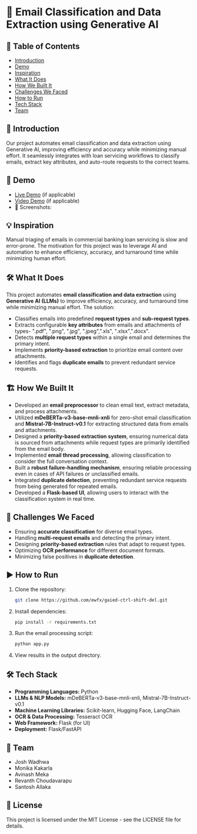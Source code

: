 # 🚀 Email Classification and Data Extraction using Generative AI

## 📌 Table of Contents

- [Introduction](#introduction)
- [Demo](#demo)
- [Inspiration](#inspiration)
- [What It Does](#what-it-does)
- [How We Built It](#how-we-built-it)
- [Challenges We Faced](#challenges-we-faced)
- [How to Run](#how-to-run)
- [Tech Stack](#tech-stack)
- [Team](#team)

## 🎯 Introduction

Our project automates email classification and data extraction using Generative AI, improving efficiency and accuracy while minimizing manual effort. It seamlessly integrates with loan servicing workflows to classify emails, extract key attributes, and auto-route requests to the correct teams.

## 🎥 Demo

- [Live Demo](#) (if applicable)
- [Video Demo](#) (if applicable)
- 📸 Screenshots:

## 💡 Inspiration

Manual triaging of emails in commercial banking loan servicing is slow and error-prone. The motivation for this project was to leverage AI and automation to enhance efficiency, accuracy, and turnaround time while minimizing human effort.

## 🛠 What It Does

This project automates **email classification and data extraction** using **Generative AI (LLMs)** to improve efficiency, accuracy, and turnaround time while minimizing manual effort. The solution:

- Classifies emails into predefined **request types** and **sub-request types**.
- Extracts configurable **key attributes** from emails and attachments of types- ".pdf", ".png", ".jpg", ".jpeg",".xls", ".xlsx",".docx".
- Detects **multiple request types** within a single email and determines the primary intent.
- Implements **priority-based extraction** to prioritize email content over attachments.
- Identifies and flags **duplicate emails** to prevent redundant service requests.

## 🏗 How We Built It

- Developed an **email preprocessor** to clean email text, extract metadata, and process attachments.
- Utilized **mDeBERTa-v3-base-mnli-xnli** for zero-shot email classification and **Mistral-7B-Instruct-v0.1** for extracting structured data from emails and attachments.
- Designed a **priority-based extraction system**, ensuring numerical data is sourced from attachments while request types are primarily identified from the email body.
- Implemented **email thread processing**, allowing classification to consider the full conversation context.
- Built a **robust failure-handling mechanism**, ensuring reliable processing even in cases of API failures or unclassified emails.
- Integrated **duplicate detection**, preventing redundant service requests from being generated for repeated emails.
- Developed a **Flask-based UI**, allowing users to interact with the classification system in real time.

## 🚧 Challenges We Faced

- Ensuring **accurate classification** for diverse email types.
- Handling **multi-request emails** and detecting the primary intent.
- Designing **priority-based extraction** rules that adapt to request types.
- Optimizing **OCR performance** for different document formats.
- Minimizing false positives in **duplicate detection**.

## ▶️ How to Run

1. Clone the repository:
   ```bash
   git clone https://github.com/ewfx/gaied-ctrl-shift-del.git
   ```
2. Install dependencies:
   ```bash
   pip install -r requirements.txt
   ```
3. Run the email processing script:
   ```bash
   python app.py
   ```
4. View results in the output directory.

## 🛠 Tech Stack

- **Programming Languages:** Python
- **LLMs & NLP Models:** mDeBERTa-v3-base-mnli-xnli, Mistral-7B-Instruct-v0.1
- **Machine Learning Libraries:** Scikit-learn, Hugging Face, LangChain
- **OCR & Data Processing:** Tesseract OCR
- **Web Framework:** Flask (for UI)
- **Deployment:** Flask/FastAPI

## 👥 Team

- Josh Wadhwa
- Monika Kakarla
- Avinash Meka
- Revanth Choudavarapu
- Santosh Allaka

## 📜 License

This project is licensed under the MIT License - see the LICENSE file for details.

